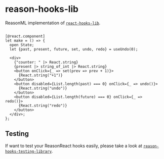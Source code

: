 # reason-hooks-lib

ReasonML implementation of [`react-hooks-lib`](https://github.com/beizhedenglong/react-hooks-lib).

```reason

[@react.component]
let make = () => {
  open State;
  let {past, present, future, set, undo, redo} = useUndo(0);

  <div>
    {"counter: " |> React.string}
    {present |> string_of_int |> React.string}
    <button onClick={_ => set(prev => prev + 1)}>
      {React.string("+1")}
    </button>
    <button disabled={List.length(past) === 0} onClick={_ => undo()}>
      {React.string("undo")}
    </button>
    <button disabled={List.length(future) === 0} onClick={_ => redo()}>
      {React.string("redo")}
    </button>
  </div>;
};

```


## Testing
If want to test your ReasonReact hooks easily, please take a look at [`reason-hooks-testing-library`](https://github.com/beizhedenglong/reason-hooks-testing-library).
